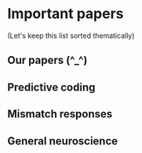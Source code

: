 # Important papers

(Let's keep this list sorted thematically)

## Our papers (^_^)

## Predictive coding

## Mismatch responses

## General neuroscience